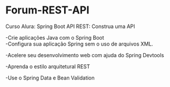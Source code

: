 # Forum-REST-API

Curso Alura:   Spring Boot API REST: Construa uma API

-Crie aplicações Java com o Spring Boot                                                                                                                                     
-Configura sua aplicação Spring sem o uso de arquivos XML.

-Acelere seu desenvolvimento web com ajuda do Spring Devtools

-Aprenda o estilo arquitetural REST

-Use o Spring Data e Bean Validation

